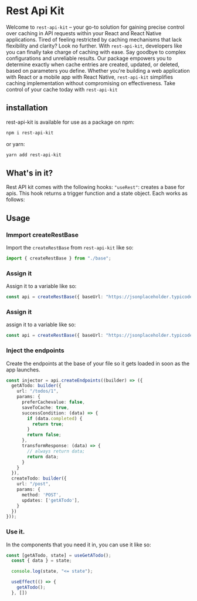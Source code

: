# Rest Api Kit
Welcome to `rest-api-kit` – your go-to solution for gaining precise control over caching in API requests within your React and React Native applications. Tired of feeling restricted by caching mechanisms that lack flexibility and clarity? Look no further. With `rest-api-kit`, developers like you can finally take charge of caching with ease. Say goodbye to complex configurations and unreliable results. Our package empowers you to determine exactly when cache entries are created, updated, or deleted, based on parameters you define. Whether you're building a web application with React or a mobile app with React Native, `rest-api-kit` simplifies caching implementation without compromising on effectiveness. Take control of your cache today with `rest-api-kit`

## installation
rest-api-kit is available for use as a package on npm:
```sh
npm i rest-api-kit
```
or yarn:
```sh
yarn add rest-api-kit
```

## What's in it?

Rest API kit comes with the following hooks:
`"useRest"`: creates a base for apis. This hook returns a trigger function and a state object. Each works as follows:

## Usage
### Immport createRestBase
Import the `createRestBase` from `rest-api-kit` like so:
```ts
import { createRestBase } from "./base";
```

### Assign it
Assign it to a variable like so:
```ts
const api = createRestBase({ baseUrl: "https://jsonplaceholder.typicode.com" });
```

### Assign it
assign it to a variable like so:
```ts
const api = createRestBase({ baseUrl: "https://jsonplaceholder.typicode.com" });
```

### Inject the endpoints
Create the endpoints at the base of your file so it gets loaded in soon as the app launches.
```ts
const injector = api.createEndpoints((builder) => ({
  getATodo: builder({
    url: "/todos/1",
    params: {
      preferCachevalue: false,
      saveToCache: true,
      successCondition: (data) => {
        if (data.completed) {
          return true;
        }
        return false;
      },
      transformResponse: (data) => {
        // always return data;
        return data;
      }
    }
  }),
  createTodo: builder({
    url: "/post",
    params: {
      method: 'POST',
      updates: ['getATodo'],
    }
  })
}));
```
### Use it.
In the components that you need it in, you can use it like so:
```ts
const [getATodo, state] = useGetATodo();
  const { data } = state;

  console.log(state, "<= state");

  useEffect(() => {
    getATodo();
  }, [])
```
